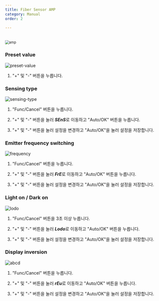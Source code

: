 ```yaml
---
title: Fiber Sensor AMP
category: Manual
order: 2

---
```


　  
<img src="https://user-images.githubusercontent.com/85915538/168716099-6febce09-ab76-42dc-93d7-5a8db99c7dca.png" alt="amp" style="zoom:80%;" />

 
### **Preset value**

![preset-value](https://user-images.githubusercontent.com/85915538/125015321-de5e2380-e0a1-11eb-8090-4004b6eab145.png)

1) "+" 및 "-" 버튼을 누릅니다. 



### **Sensing type**

![sensing-type](https://user-images.githubusercontent.com/85915538/125039814-7cb1af80-e0c9-11eb-9f96-49bb15cb930a.png)

1) "Func/Cancel" 버튼을 누릅니다.

2) "+" 및 "-" 버튼을 눌러 ***SEnS***로 이동하고 "Auto/OK" 버튼을 누릅니다.

3) "+" 및 "-" 버튼을 눌러 설정을 변경하고 "Auto/OK"을 눌러 설정을 저장합니다.
 
 
 
### **Emitter frequency switching**

![frequency](https://user-images.githubusercontent.com/85915538/125015441-14030c80-e0a2-11eb-8bc9-d0c8793cf383.png)

1) "Func/Cancel" 버튼을 누릅니다.

2) "+" 및 "-" 버튼을 눌러 ***FrE***로 이동하고 "Auto/OK" 버튼을 누릅니다.

3) "+" 및 "-" 버튼을 눌러 설정을 변경하고 "Auto/OK"을 눌러 설정을 저장합니다.
 
 
 
### **Light on / Dark on**

![lodo](https://user-images.githubusercontent.com/85915538/125015435-12d1df80-e0a2-11eb-818e-a045b6ffdd83.png)

1) "Func/Cancel" 버튼을 3초 이상 누릅니다.

2) "+" 및 "-" 버튼을 눌러 ***Lodo***로 이동하고 "Auto/OK" 버튼을 누릅니다.

3) "+" 및 "-" 버튼을 눌러 설정을 변경하고 "Auto/OK"을 눌러 설정을 저장합니다.
 
 
 
### **Display inversion**

![abcd](https://user-images.githubusercontent.com/85915538/125015438-136a7600-e0a2-11eb-961d-a98430cada3c.png)

1) "Func/Cancel" 버튼을 누릅니다.

2) "+" 및 "-" 버튼을 눌러 ***rEu***로 이동하고 "Auto/OK" 버튼을 누릅니다.

3) "+" 및 "-" 버튼을 눌러 설정을 변경하고 "Auto/OK"을 눌러 설정을 저장합니다.
